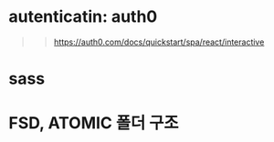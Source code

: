 # autenticatin: auth0
>> https://auth0.com/docs/quickstart/spa/react/interactive

# sass

# FSD, ATOMIC 폴더 구조